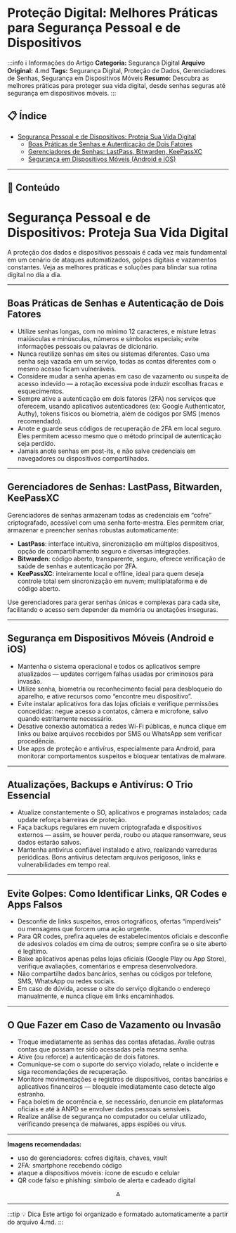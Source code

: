 # Proteção Digital: Melhores Práticas para Segurança Pessoal e de Dispositivos

:::info ℹ️ Informações do Artigo
**Categoria:** Segurança Digital
**Arquivo Original:** 4.md
**Tags:** Segurança Digital, Proteção de Dados, Gerenciadores de Senhas, Segurança em Dispositivos Móveis
**Resumo:** Descubra as melhores práticas para proteger sua vida digital, desde senhas seguras até segurança em dispositivos móveis.
:::

## 📋 Índice

- [Segurança Pessoal e de Dispositivos: Proteja Sua Vida Digital](#seguranca-pessoal-e-de-dispositivos-proteja-sua-vida-digital)
  - [Boas Práticas de Senhas e Autenticação de Dois Fatores](#boas-praticas-de-senhas-e-autenticacao-de-dois-fatores)
  - [Gerenciadores de Senhas: LastPass, Bitwarden, KeePassXC](#gerenciadores-de-senhas-lastpass-bitwarden-keepassxc)
  - [Segurança em Dispositivos Móveis (Android e iOS)](#seguranca-em-dispositivos-moveis-android-e-ios)

---

## 📄 Conteúdo

# Segurança Pessoal e de Dispositivos: Proteja Sua Vida Digital

A proteção dos dados e dispositivos pessoais é cada vez mais fundamental em um cenário de ataques automatizados, golpes digitais e vazamentos constantes. Veja as melhores práticas e soluções para blindar sua rotina digital no dia a dia.

---

## Boas Práticas de Senhas e Autenticação de Dois Fatores

- Utilize senhas longas, com no mínimo 12 caracteres, e misture letras maiúsculas e minúsculas, números e símbolos especiais; evite informações pessoais ou palavras de dicionário.
- Nunca reutilize senhas em sites ou sistemas diferentes. Caso uma senha seja vazada em um serviço, todas as contas diferentes com o mesmo acesso ficam vulneráveis.
- Considere mudar a senha apenas em caso de vazamento ou suspeita de acesso indevido — a rotação excessiva pode induzir escolhas fracas e esquecimentos.
- Sempre ative a autenticação em dois fatores (2FA) nos serviços que oferecem, usando aplicativos autenticadores (ex: Google Authenticator, Authy), tokens físicos ou biometria, além de códigos por SMS (menos recomendado).
- Anote e guarde seus códigos de recuperação de 2FA em local seguro. Eles permitem acesso mesmo que o método principal de autenticação seja perdido.
- Jamais anote senhas em post-its, e não salve credenciais em navegadores ou dispositivos compartilhados.

---

## Gerenciadores de Senhas: LastPass, Bitwarden, KeePassXC

Gerenciadores de senhas armazenam todas as credenciais em “cofre” criptografado, acessível com uma senha forte-mestra. Eles permitem criar, armazenar e preencher senhas robustas automaticamente:

- **LastPass**: interface intuitiva, sincronização em múltiplos dispositivos, opção de compartilhamento seguro e diversas integrações.
- **Bitwarden**: código aberto, transparente, seguro, oferece verificação de saúde de senhas e autenticação por 2FA.
- **KeePassXC**: inteiramente local e offline, ideal para quem deseja controle total sem sincronização em nuvem; multiplataforma e de código aberto.

Use gerenciadores para gerar senhas únicas e complexas para cada site, facilitando o acesso sem depender da memória ou anotações inseguras.

---

## Segurança em Dispositivos Móveis (Android e iOS)

- Mantenha o sistema operacional e todos os aplicativos sempre atualizados — updates corrigem falhas usadas por criminosos para invasão.
- Utilize senha, biometria ou reconhecimento facial para desbloqueio do aparelho, e ative recursos como “encontre meu dispositivo”.
- Evite instalar aplicativos fora das lojas oficiais e verifique permissões concedidas: negue acesso a contatos, câmera e microfone, salvo quando estritamente necessário.
- Desative conexão automática a redes Wi-Fi públicas, e nunca clique em links ou baixe arquivos recebidos por SMS ou WhatsApp sem verificar procedência.
- Use apps de proteção e antivírus, especialmente para Android, para monitorar comportamentos suspeitos e bloquear tentativas de malware.

---

## Atualizações, Backups e Antivírus: O Trio Essencial

- Atualize constantemente o SO, aplicativos e programas instalados; cada update reforça barreiras de proteção.
- Faça backups regulares em nuvem criptografada e dispositivos externos — assim, se houver perda, roubo ou ataque ransomware, seus dados estarão salvos.
- Mantenha antivírus confiável instalado e ativo, realizando varreduras periódicas. Bons antivírus detectam arquivos perigosos, links e vulnerabilidades em tempo real.

---

## Evite Golpes: Como Identificar Links, QR Codes e Apps Falsos

- Desconfie de links suspeitos, erros ortográficos, ofertas “imperdíveis” ou mensagens que forcem uma ação urgente.
- Para QR codes, prefira aqueles de estabelecimentos oficiais e desconfie de adesivos colados em cima de outros; sempre confira se o site aberto é legítimo.
- Baixe aplicativos apenas pelas lojas oficiais (Google Play ou App Store), verifique avaliações, comentários e empresa desenvolvedora.
- Não compartilhe dados bancários, senhas ou códigos por telefone, SMS, WhatsApp ou redes sociais.
- Em caso de dúvida, acesse o site do serviço digitando o endereço manualmente, e nunca clique em links encaminhados.

---

## O Que Fazer em Caso de Vazamento ou Invasão

- Troque imediatamente as senhas das contas afetadas. Avalie outras contas que possam ter sido acessadas pela mesma senha.
- Ative (ou reforce) a autenticação de dois fatores.
- Comunique-se com o suporte do serviço violado, relate o incidente e siga recomendações de recuperação.
- Monitore movimentações e registros de dispositivos, contas bancárias e aplicativos financeiros — bloqueie imediatamente caso detecte algo estranho.
- Faça boletim de ocorrência e, se necessário, denuncie em plataformas oficiais e até à ANPD se envolver dados pessoais sensíveis.
- Realize análise de segurança no computador ou celular utilizado, verificando presença de malwares, apps espiões ou vírus.

---

**Imagens recomendadas:**

- uso de gerenciadores: cofres digitais, chaves, vault
- 2FA: smartphone recebendo código
- ataque a dispositivos móveis: ícone de escudo e celular
- QR code falso e phishing: símbolo de alerta e cadeado digital

<div align="center">⁂</div>

---

:::tip 💡 Dica
Este artigo foi organizado e formatado automaticamente a partir do arquivo 4.md.
:::
